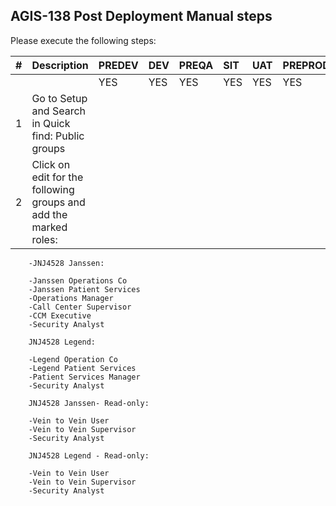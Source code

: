 ## AGIS-138 Post Deployment Manual steps

Please execute the following steps:

| # | Description | PREDEV | DEV | PREQA | SIT | UAT | PREPROD | PRODUCTION |   
|---:|:---|:---|:---|:---|:---|:---|:---|:---|  
|	|	|YES|YES|YES|YES|YES|YES|YES| 
|1| Go to Setup and Search in Quick find: Public groups| | | | | | |
|2| Click on edit for the following groups and add the marked roles:| | | | | | |

        -JNJ4528 Janssen:
        
        -Janssen Operations Co
        -Janssen Patient Services
        -Operations Manager
        -Call Center Supervisor
        -CCM Executive
        -Security Analyst
        
        JNJ4528 Legend:
        
        -Legend Operation Co
        -Legend Patient Services
        -Patient Services Manager
        -Security Analyst
        
        JNJ4528 Janssen- Read-only:
        
        -Vein to Vein User
        -Vein to Vein Supervisor
        -Security Analyst
        
        JNJ4528 Legend - Read-only:
        
        -Vein to Vein User
        -Vein to Vein Supervisor
        -Security Analyst